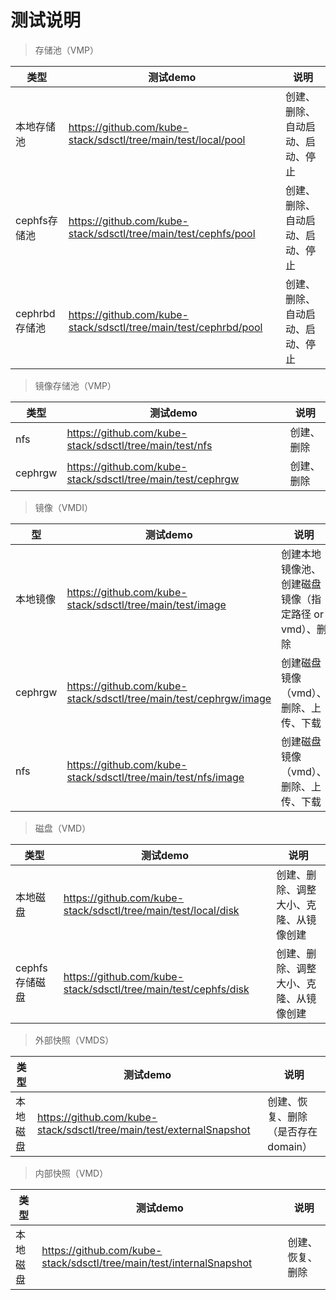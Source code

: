 # 测试说明

>  存储池（VMP）

| 类型          | 测试demo                                                     | 说明                             |
| ------------- | ------------------------------------------------------------ | -------------------------------- |
| 本地存储池    | https://github.com/kube-stack/sdsctl/tree/main/test/local/pool | 创建、删除、自动启动、启动、停止 |
| cephfs存储池  | https://github.com/kube-stack/sdsctl/tree/main/test/cephfs/pool | 创建、删除、自动启动、启动、停止 |
| cephrbd存储池 | https://github.com/kube-stack/sdsctl/tree/main/test/cephrbd/pool | 创建、删除、自动启动、启动、停止 |

> 镜像存储池（VMP）

| 类型    | 测试demo                                                    | 说明                                  |
| ------- | ----------------------------------------------------------- | ------------------------------------- |
| nfs     | https://github.com/kube-stack/sdsctl/tree/main/test/nfs     | 创建、删除 |
| cephrgw | https://github.com/kube-stack/sdsctl/tree/main/test/cephrgw | 创建、删除 |

> 镜像（VMDI）

| 型       | 测试demo                                                     | 说明                                                  |
| -------- | ------------------------------------------------------------ | ----------------------------------------------------- |
| 本地镜像 | https://github.com/kube-stack/sdsctl/tree/main/test/image    | 创建本地镜像池、创建磁盘镜像（指定路径 or vmd）、删除 |
| cephrgw  | https://github.com/kube-stack/sdsctl/tree/main/test/cephrgw/image | 创建磁盘镜像（vmd）、删除、上传、下载                 |
| nfs      | https://github.com/kube-stack/sdsctl/tree/main/test/nfs/image | 创建磁盘镜像（vmd）、删除、上传、下载                 |

> 磁盘（VMD）

| 类型           | 测试demo                                                     | 说明                                   |
| -------------- | ------------------------------------------------------------ | -------------------------------------- |
| 本地磁盘       | https://github.com/kube-stack/sdsctl/tree/main/test/local/disk | 创建、删除、调整大小、克隆、从镜像创建 |
| cephfs存储磁盘 | https://github.com/kube-stack/sdsctl/tree/main/test/cephfs/disk | 创建、删除、调整大小、克隆、从镜像创建 |

> 外部快照（VMDS）

| 类型     | 测试demo                                                     | 说明                                 |
| -------- | ------------------------------------------------------------ | ------------------------------------ |
| 本地磁盘 | https://github.com/kube-stack/sdsctl/tree/main/test/externalSnapshot | 创建、恢复、删除  （是否存在domain） |

> 内部快照（VMD）

| 类型     | 测试demo                                                     | 说明             |
| -------- | ------------------------------------------------------------ | ---------------- |
| 本地磁盘 | https://github.com/kube-stack/sdsctl/tree/main/test/internalSnapshot | 创建、恢复、删除 |

